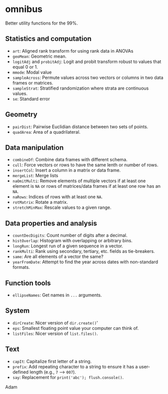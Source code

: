 # omnibus
Better utility functions for the 99%.

## Statistics and computation ##
* `art`: Aligned rank transform for using rank data in ANOVAs
* `geoMean`: Geometric mean.
* `logitAdj` and `probitAdj`: Logit and probit transform robust to values that equal 0 or 1.
* `mmode`: Modal value
* `sampleAcross`: Permute values across two vectors or columns in two data frames or matrices.
* `sampleStrat`: Stratified randomization where strata are continuous values.
* `se`: Standard error

## Geometry ##
* `pairDist`: Pairwise Euclidian distance between two sets of points.
* `quadArea`: Area of a quadrilateral.

## Data manipulation ##
* `combineDf`: Combine data frames with different schema.
* `cull`: Force vectors or rows to have the same lenth or number of rows.
* `insertCol`: Insert a column in a matrix or data frame.
* `mergeList`: Merge lists
* `naOmitMulti`: Remove elements of multiple vectors if at least one element is `NA` or rows of matrices/data frames if at least one row has an `NA`.
* `naRows`: Indices of rows with at least one `NA`.
* `rotMatrix`: Rotate a matrix.
* `stretchMinMax`: Rescale values to a given range.

## Data properties and analysis ##
* `countDecDigits`: Count number of digits after a decimal.
* `histOverlap`: Histogram with overlapping or arbitrary bins.
* `longRun`: Longest run of a given sequence in a vector.
* `rankMulti`: Rank using secondary, tertiary, etc. fields as tie-breakers.
* `same`: Are all elements of a vector the same?
* `yearFromDate`: Attempt to find the year across dates with non-standard formats.

## Function tools ##
* `ellipseNames`: Get names in `...` arguments.

## System ##
* `dirCreate`: Nicer version of `dir.create()`'
* `eps`: Smallest floating point value your computer can think of.
* `listFiles`: Nicer version of `list.files()`.

## Text ##
* `capIt`: Capitalize first letter of a string.
* `prefix`: Add repeating character to a string to ensure it has a user-defined length (e.g., `7` --> `007`).
* `say`: Replacement for `print('abc'); flush.console()`.

Adam
